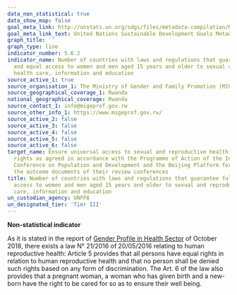 ```yaml
---
data_non_statistical: true
data_show_map: false
goal_meta_link: http://unstats.un.org/sdgs/files/metadata-compilation/Metadata-Goal-5.pdf
goal_meta_link_text: United Nations Sustainable Development Goals Metadata (pdf 634kB)
graph_title: ''
graph_type: line
indicator_number: 5.6.2
indicator_name: Number of countries with laws and regulations that guarantee full
  and equal access to women and men aged 15 years and older to sexual and reproductive
  health care, information and education
source_active_1: true
source_organisation_1: The Ministry of Gender and Family Promotion (MIGEPROF)
source_geographical_coverage_1: Rwanda
national_geographical_coverage: Rwanda
source_contact_1: info@migeprof.gov.rw 
source_other_info_1: https://www.migeprof.gov.rw/
source_active_2: false
source_active_3: false
source_active_4: false
source_active_5: false
source_active_6: false
target_name: Ensure universal access to sexual and reproductive health and reproductive
  rights as agreed in accordance with the Programme of Action of the International
  Conference on Population and Development and the Beijing Platform for Action and
  the outcome documents of their review conferences
title: Number of countries with laws and regulations that guarantee full and equal
  access to women and men aged 15 years and older to sexual and reproductive health
  care, information and education
un_custodian_agency: UNFPA
un_designated_tier: 'Tier III'
---
```

**Non-statistical indicator**

As it is stated in the report of [Gender Profile in Health Sector](https://gmo.gov.rw/fileadmin/user_upload/profiles/new/Gender%20%20%20Profile%20in%20Health%20Sector.pdf) of October 2018, there exists a law N° 21/2016 of 20/05/2016 relating to human reproductive health: Article 5 provides that all persons have equal rights in relation to human reproductive health and that no person shall be denied such rights based on any form of discrimination. The Art. 6 of the law also provides that a pregnant woman, a woman who has given birth and a new-born have the right to be cared for so as to ensure their well being.
